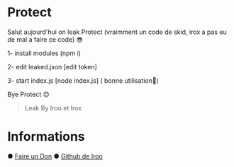 # Protect


 Salut aujourd'hui on leak Protect (vraimment un code de skid, irox a pas eu de mal a faire ce code) 😎

1- install modules (npm i)

2- edit leaked.json [edit token]

3- start index.js [node index.js] ( bonne utilisation👼)

Bye Protect 😞

> Leak By Iroo et Irox
 

# Informations 

● [Faire un Don](https://paypal.me/irootls)
● [Github de Iroo](https://github.com/iroow3b)

